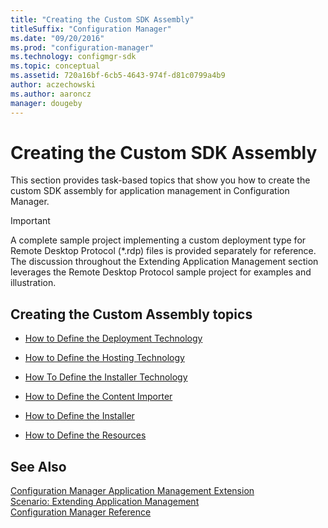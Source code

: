 ```yaml
---
title: "Creating the Custom SDK Assembly"
titleSuffix: "Configuration Manager"
ms.date: "09/20/2016"
ms.prod: "configuration-manager"
ms.technology: configmgr-sdk
ms.topic: conceptual
ms.assetid: 720a16bf-6cb5-4643-974f-d81c0799a4b9
author: aczechowski
ms.author: aaroncz
manager: dougeby
---
```

# Creating the Custom SDK Assembly
This section provides task-based topics that show you how to create the custom SDK assembly for application management in Configuration Manager.  

> [!IMPORTANT]
>  A complete sample project implementing a custom deployment type for Remote Desktop Protocol (*.rdp) files is provided separately for reference. The discussion throughout the Extending Application Management section leverages the Remote Desktop Protocol sample project for examples and illustration.  

## Creating the Custom Assembly topics  

-   [How to Define the Deployment Technology](../../develop/apps/how-to-define-the-deployment-technology.md)  

-   [How to Define the Hosting Technology](../../develop/apps/how-to-define-the-hosting-technology.md)  

-   [How To Define the Installer Technology](../../develop/apps/how-to-define-the-installer-technology.md)  

-   [How to Define the Content Importer](../../develop/apps/how-to-define-the-content-importer.md)  

-   [How to Define the Installer](../../develop/apps/how-to-define-the-installer.md)  

-   [How to Define the Resources](../../develop/apps/how-to-define-the-resources.md)  

## See Also  
 [Configuration Manager Application Management Extension](../../develop/apps/application-management-extension.md)   
 [Scenario: Extending Application Management](../../develop/apps/scenario--extending-application-management.md)   
 [Configuration Manager Reference](../../develop/reference/configuration-manager-reference.md)
